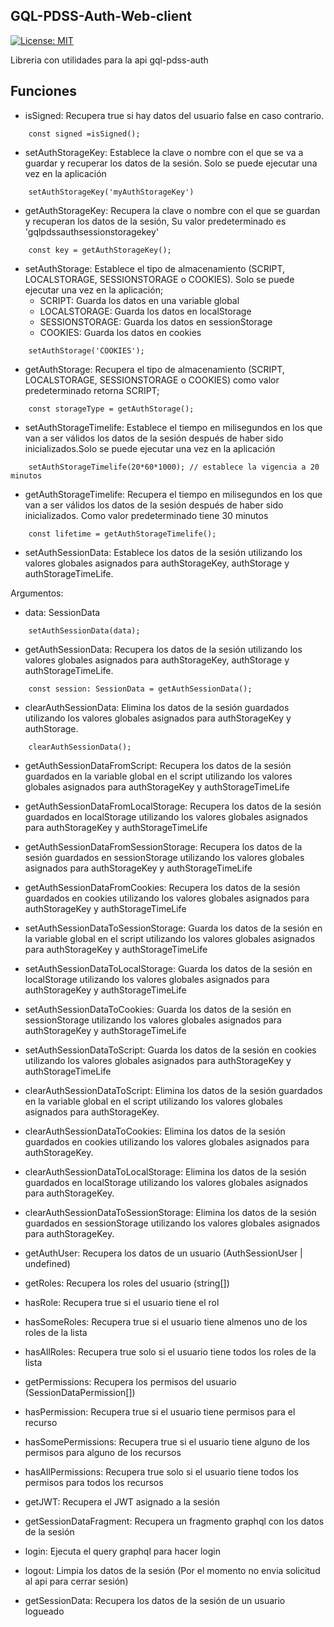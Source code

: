 ## GQL-PDSS-Auth-Web-client

[![License: MIT](https://img.shields.io/badge/License-MIT-yellow.svg)](https://opensource.org/licenses/MIT)

Libreria con utilidades para la api gql-pdss-auth

## Funciones

- isSigned: Recupera true si hay datos del usuario false en caso contrario.

```
    const signed =isSigned();
```

- setAuthStorageKey: Establece la clave o nombre con el que se va a guardar y recuperar los datos de la sesión. Solo se puede ejecutar una vez en la aplicación

```
    setAuthStorageKey('myAuthStorageKey')
```

- getAuthStorageKey: Recupera la clave o nombre con el que se guardan y recuperan los datos de la sesión, Su valor predeterminado es 'gqlpdssauthsessionstoragekey'

```
    const key = getAuthStorageKey();
```

- setAuthStorage: Establece el tipo de almacenamiento (SCRIPT, LOCALSTORAGE, SESSIONSTORAGE o COOKIES). Solo se puede ejecutar una vez en la aplicación;
  - SCRIPT: Guarda los datos en una variable global
  - LOCALSTORAGE: Guarda los datos en localStorage
  - SESSIONSTORAGE: Guarda los datos en sessionStorage
  - COOKIES: Guarda los datos en cookies

```
    setAuthStorage('COOKIES');
```

- getAuthStorage: Recupera el tipo de almacenamiento (SCRIPT, LOCALSTORAGE, SESSIONSTORAGE o COOKIES) como valor predeterminado retorna SCRIPT;

```
    const storageType = getAuthStorage();
```

- setAuthStorageTimelife: Establece el tiempo en milisegundos en los que van a ser válidos los datos de la sesión después de haber sido inicializados.Solo se puede ejecutar una vez en la aplicación

```
    setAuthStorageTimelife(20*60*1000); // establece la vigencia a 20 minutos
```

- getAuthStorageTimelife: Recupera el tiempo en milisegundos en los que van a ser válidos los datos de la sesión después de haber sido inicializados. Como valor predeterminado tiene 30 minutos

```
    const lifetime = getAuthStorageTimelife();
```

- setAuthSessionData: Establece los datos de la sesión utilizando los valores globales asignados para authStorageKey, authStorage y authStorageTimeLife.

Argumentos:

- data: SessionData

```
    setAuthSessionData(data);
```

- getAuthSessionData: Recupera los datos de la sesión utilizando los valores globales asignados para authStorageKey, authStorage y authStorageTimeLife.

```
    const session: SessionData = getAuthSessionData();
```

- clearAuthSessionData: Elimina los datos de la sesión guardados utilizando los valores globales asignados para authStorageKey y authStorage.

```
    clearAuthSessionData();
```

- getAuthSessionDataFromScript: Recupera los datos de la sesión guardados en la variable global en el script utilizando los valores globales asignados para authStorageKey y authStorageTimeLife

- getAuthSessionDataFromLocalStorage: Recupera los datos de la sesión guardados en localStorage utilizando los valores globales asignados para authStorageKey y authStorageTimeLife

- getAuthSessionDataFromSessionStorage: Recupera los datos de la sesión guardados en sessionStorage utilizando los valores globales asignados para authStorageKey y authStorageTimeLife

- getAuthSessionDataFromCookies: Recupera los datos de la sesión guardados en cookies utilizando los valores globales asignados para authStorageKey y authStorageTimeLife

- setAuthSessionDataToSessionStorage: Guarda los datos de la sesión en la variable global en el script utilizando los valores globales asignados para authStorageKey y authStorageTimeLife

- setAuthSessionDataToLocalStorage: Guarda los datos de la sesión en localStorage utilizando los valores globales asignados para authStorageKey y authStorageTimeLife

- setAuthSessionDataToCookies: Guarda los datos de la sesión en sessionStorage utilizando los valores globales asignados para authStorageKey y authStorageTimeLife

- setAuthSessionDataToScript: Guarda los datos de la sesión en cookies utilizando los valores globales asignados para authStorageKey y authStorageTimeLife

- clearAuthSessionDataToScript: Elimina los datos de la sesión guardados en la variable global en el script utilizando los valores globales asignados para authStorageKey.

- clearAuthSessionDataToCookies: Elimina los datos de la sesión guardados en cookies utilizando los valores globales asignados para authStorageKey.

- clearAuthSessionDataToLocalStorage: Elimina los datos de la sesión guardados en localStorage utilizando los valores globales asignados para authStorageKey.

- clearAuthSessionDataToSessionStorage: Elimina los datos de la sesión guardados en sessionStorage utilizando los valores globales asignados para authStorageKey.

- getAuthUser: Recupera los datos de un usuario (AuthSessionUser | undefined)

- getRoles: Recupera los roles del usuario (string[])

- hasRole: Recupera true si el usuario tiene el rol

- hasSomeRoles: Recupera true si el usuario tiene almenos uno de los roles de la lista

- hasAllRoles: Recupera true solo si el usuario tiene todos los roles de la lista

- getPermissions: Recupera los permisos del usuario (SessionDataPermission[])

- hasPermission: Recupera true si el usuario tiene permisos para el recurso

- hasSomePermissions: Recupera true si el usuario tiene alguno de los permisos para alguno de los recursos

- hasAllPermissions: Recupera true solo si el usuario tiene todos los permisos para todos los recursos

- getJWT: Recupera el JWT asignado a la sesión

- getSessionDataFragment: Recupera un fragmento graphql con los datos de la sesión

- login: Ejecuta el query graphql para hacer login

- logout: Limpia los datos de la sesión (Por el momento no envia solicitud al api para cerrar sesión)

- getSessionData: Recupera los datos de la sesión de un usuario logueado
